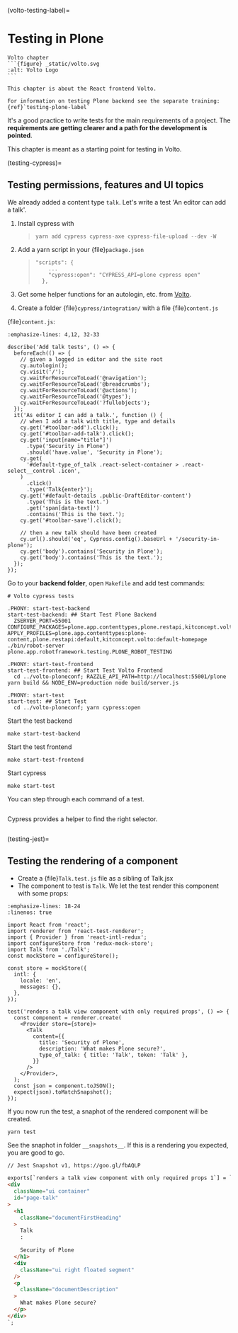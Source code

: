 (volto-testing-label)=

# Testing in Plone

````{sidebar}
Volto chapter
```{figure} _static/volto.svg
:alt: Volto Logo
```

This chapter is about the React frontend Volto.

For information on testing Plone backend see the separate training: {ref}`testing-plone-label`
````

It's a good practice to write tests for the main requirements of a project. The **requirements are getting clearer and a path for the development is pointed**.

This chapter is meant as a starting point for testing in Volto.

(testing-cypress)=

## Testing permissions, features and UI topics

We already added a content type `talk`. Let's write a test 'An editor can add a talk'.

1. Install cypress with

   > ```
   > yarn add cypress cypress-axe cypress-file-upload --dev -W
   > ```

2. Add a yarn script in your {file}`package.json`

   > ```
   > "scripts": {
   >     ...
   >     "cypress:open": "CYPRESS_API=plone cypress open"
   >   },
   > ```

3. Get some helper functions for an autologin, etc. from [Volto](https://github.com/plone/volto/tree/master/cypress/support).

4. Create a folder {file}`cypress/integration/` with a file {file}`content.js`

{file}`content.js`:

```{code-block} js
:emphasize-lines: 4,12, 32-33

describe('Add talk tests', () => {
  beforeEach(() => {
    // given a logged in editor and the site root
    cy.autologin();
    cy.visit('/');
    cy.waitForResourceToLoad('@navigation');
    cy.waitForResourceToLoad('@breadcrumbs');
    cy.waitForResourceToLoad('@actions');
    cy.waitForResourceToLoad('@types');
    cy.waitForResourceToLoad('?fullobjects');
  });
  it('As editor I can add a talk.', function () {
    // when I add a talk with title, type and details
    cy.get('#toolbar-add').click();
    cy.get('#toolbar-add-talk').click();
    cy.get('input[name="title"]')
      .type('Security in Plone')
      .should('have.value', 'Security in Plone');
    cy.get(
      '#default-type_of_talk .react-select-container > .react-select__control .icon',
    )
      .click()
      .type('Talk{enter}');
    cy.get('#default-details .public-DraftEditor-content')
      .type('This is the text.')
      .get('span[data-text]')
      .contains('This is the text.');
    cy.get('#toolbar-save').click();

    // then a new talk should have been created
    cy.url().should('eq', Cypress.config().baseUrl + '/security-in-plone');
    cy.get('body').contains('Security in Plone');
    cy.get('body').contains('This is the text.');
  });
});
```

Go to your **backend folder**, open `Makefile` and add test commands:

```text
# Volto cypress tests

.PHONY: start-test-backend
start-test-backend: ## Start Test Plone Backend
  ZSERVER_PORT=55001 CONFIGURE_PACKAGES=plone.app.contenttypes,plone.restapi,kitconcept.volto,kitconcept.volto.cors APPLY_PROFILES=plone.app.contenttypes:plone-content,plone.restapi:default,kitconcept.volto:default-homepage ./bin/robot-server plone.app.robotframework.testing.PLONE_ROBOT_TESTING

.PHONY: start-test-frontend
start-test-frontend: ## Start Test Volto Frontend
  cd ../volto-ploneconf; RAZZLE_API_PATH=http://localhost:55001/plone yarn build && NODE_ENV=production node build/server.js

.PHONY: start-test
start-test: ## Start Test
  cd ../volto-ploneconf; yarn cypress:open
```

Start the test backend

```shell
make start-test-backend
```

Start the test frontend

```shell
make start-test-frontend
```

Start cypress

```shell
make start-test
```

You can step through each command of a test.

```{figure} _static/cypress_running.png
```

Cypress provides a helper to find the right selector.

```{figure} _static/cypress_selector.png
```

(testing-jest)=

## Testing the rendering of a component

- Create a {file}`Talk.test.js` file as a sibling of Talk.jsx
- The component to test is `Talk`. We let the test render this component with some props:

```{code-block} jsx
:emphasize-lines: 18-24
:linenos: true

import React from 'react';
import renderer from 'react-test-renderer';
import { Provider } from 'react-intl-redux';
import configureStore from 'redux-mock-store';
import Talk from './Talk';
const mockStore = configureStore();

const store = mockStore({
  intl: {
    locale: 'en',
    messages: {},
  },
});

test('renders a talk view component with only required props', () => {
  const component = renderer.create(
    <Provider store={store}>
      <Talk
        content={{
          title: 'Security of Plone',
          description: 'What makes Plone secure?',
          type_of_talk: { title: 'Talk', token: 'Talk' },
        }}
      />
    </Provider>,
  );
  const json = component.toJSON();
  expect(json).toMatchSnapshot();
});
```

If you now run the test, a snaphot of the rendered component will be created.

```shell
yarn test
```

See the snaphot in folder `__snapshots__`.
If this is a rendering you expected, you are good to go.

```html
// Jest Snapshot v1, https://goo.gl/fbAQLP

exports[`renders a talk view component with only required props 1`] = `
<div
  className="ui container"
  id="page-talk"
>
  <h1
    className="documentFirstHeading"
  >
    Talk
    :

    Security of Plone
  </h1>
  <div
    className="ui right floated segment"
  />
  <p
    className="documentDescription"
  >
    What makes Plone secure?
  </p>
</div>
`;
```

